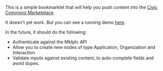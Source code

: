 This is a simple bookmarklet that will help you push content
into the [Civic Commons Marketplace](http://marketplace.civiccommons.org).

It doesn't yet work.  But you can see a running demo [here](http://sandbox.wrkng.net/mktplc/bookmarklet/).

In the future, it should do the following:

 * Authenticate against the Mktplc API
 * Allow you to create new nodes of type Application, Organization and Interaction
 * Validate inputs against existing content, to auto-complete fields and avoid dupes.